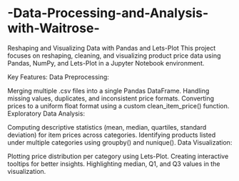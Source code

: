 # -Data-Processing-and-Analysis-with-Waitrose-

Reshaping and Visualizing Data with Pandas and Lets-Plot
This project focuses on reshaping, cleaning, and visualizing product price data using Pandas, NumPy, and Lets-Plot in a Jupyter Notebook environment.

Key Features:
Data Preprocessing:

Merging multiple .csv files into a single Pandas DataFrame.
Handling missing values, duplicates, and inconsistent price formats.
Converting prices to a uniform float format using a custom clean_item_price() function.
Exploratory Data Analysis:

Computing descriptive statistics (mean, median, quartiles, standard deviation) for item prices across categories.
Identifying products listed under multiple categories using groupby() and nunique().
Data Visualization:

Plotting price distribution per category using Lets-Plot.
Creating interactive tooltips for better insights.
Highlighting median, Q1, and Q3 values in the visualization.
